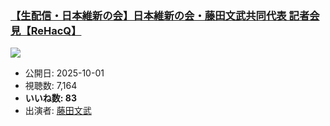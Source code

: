 ### [【生配信・日本維新の会】日本維新の会・藤田文武共同代表 記者会見【ReHacQ】](https://www.youtube.com/watch?v=1RotC8T8Jt4)
[![](https://img.youtube.com/vi/1RotC8T8Jt4/sddefault.jpg)](https://www.youtube.com/watch?v=1RotC8T8Jt4)
-   公開日: 2025-10-01
-   視聴数: 7,164
-   **いいね数: 83**
-   出演者: [藤田文武](/rehacq_fan/people/藤田文武 "wikilink")
